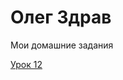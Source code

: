 # Олег Здрав
Мои домашние задания

[Урок 12](https://olegzdrav.github.io/lesson_12/ "хостинг от Github")
